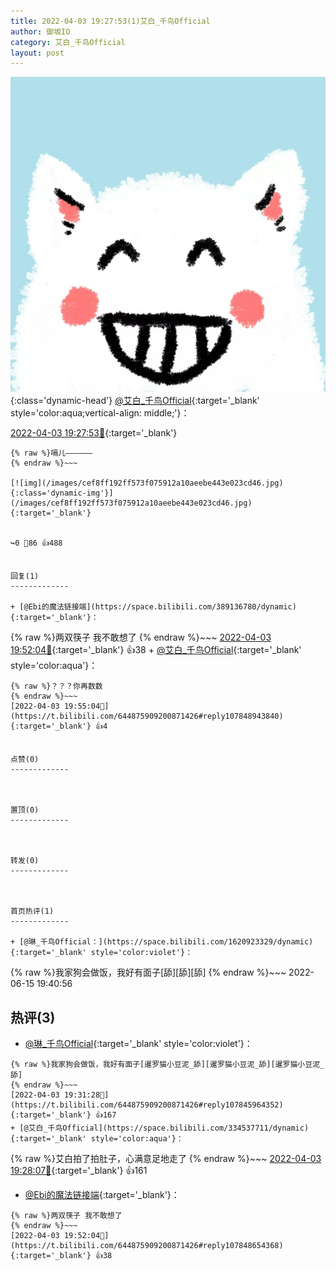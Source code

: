 ```yaml
---
title: 2022-04-03 19:27:53(1)艾白_千鸟Official
author: 御坂IO
category: 艾白_千鸟Official
layout: post
---
```


![img](/images/9ae8b9445fd0665cc014d9080156a45271be73c6.jpg){:class='dynamic-head'}
[@艾白_千鸟Official](https://space.bilibili.com/334537711/dynamic){:target='_blank' style='color:aqua;vertical-align: middle;'}：

[2022-04-03 19:27:53🔗](https://t.bilibili.com/644875909200871426){:target='_blank'}

~~~
{% raw %}嗝儿——————
{% endraw %}~~~

[![img](/images/cef8ff192ff573f075912a10aeebe443e023cd46.jpg){:class='dynamic-img'}](/images/cef8ff192ff573f075912a10aeebe443e023cd46.jpg){:target='_blank'}


↪️0 💬86 👍488


回复(1)
-------------

+ [@Ebi的魔法链接端](https://space.bilibili.com/389136780/dynamic){:target='_blank'}：
~~~
{% raw %}两双筷子 我不敢想了
{% endraw %}~~~
[2022-04-03 19:52:04🔗](https://t.bilibili.com/644875909200871426#reply107848654368){:target='_blank'} 👍38
    + [@艾白_千鸟Official](https://space.bilibili.com/334537711/dynamic){:target='_blank' style='color:aqua'}：
~~~
{% raw %}？？？你再数数
{% endraw %}~~~
[2022-04-03 19:55:04🔗](https://t.bilibili.com/644875909200871426#reply107848943840){:target='_blank'} 👍4


点赞(0)
-------------



置顶(0)
-------------



转发(0)
-------------



首页热评(1)
-------------

+ [@琳_千鸟Official：](https://space.bilibili.com/1620923329/dynamic){:target='_blank' style='color:violet'}：
~~~
{% raw %}我家狗会做饭，我好有面子[舔][舔][舔]
{% endraw %}~~~
2022-06-15 19:40:56


热评(3)
-------------

+ [@琳_千鸟Official](https://space.bilibili.com/1620923329/dynamic){:target='_blank' style='color:violet'}：
~~~
{% raw %}我家狗会做饭，我好有面子[暹罗猫小豆泥_舔][暹罗猫小豆泥_舔][暹罗猫小豆泥_舔]
{% endraw %}~~~
[2022-04-03 19:31:28🔗](https://t.bilibili.com/644875909200871426#reply107845964352){:target='_blank'} 👍167
+ [@艾白_千鸟Official](https://space.bilibili.com/334537711/dynamic){:target='_blank' style='color:aqua'}：
~~~
{% raw %}艾白拍了拍肚子，心满意足地走了
{% endraw %}~~~
[2022-04-03 19:28:07🔗](https://t.bilibili.com/644875909200871426#reply107845540224){:target='_blank'} 👍161
+ [@Ebi的魔法链接端](https://space.bilibili.com/389136780/dynamic){:target='_blank'}：
~~~
{% raw %}两双筷子 我不敢想了
{% endraw %}~~~
[2022-04-03 19:52:04🔗](https://t.bilibili.com/644875909200871426#reply107848654368){:target='_blank'} 👍38


